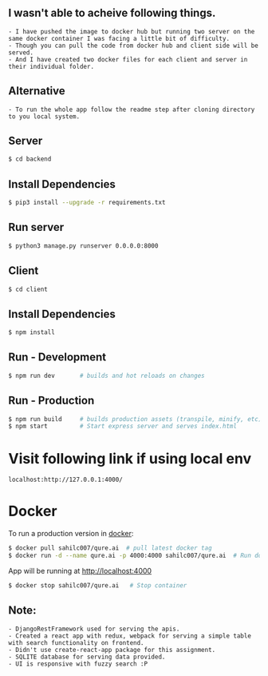 ## I wasn't able to acheive following things.

```
- I have pushed the image to docker hub but running two server on the same docker container I was facing a little bit of difficulty.
- Though you can pull the code from docker hub and client side will be served.
- And I have created two docker files for each client and server in their individual folder.
```

## Alternative

```
- To run the whole app follow the readme step after cloning directory to you local system.
```

## Server
```sh
$ cd backend
``` 

## Install Dependencies
```sh
$ pip3 install --upgrade -r requirements.txt 
```

## Run server
```sh
$ python3 manage.py runserver 0.0.0.0:8000
```

## Client
```sh
$ cd client
``` 

## Install Dependencies
```sh
$ npm install
```

## Run - Development
```sh
$ npm run dev       # builds and hot reloads on changes
```

## Run - Production
```sh
$ npm run build     # builds production assets (transpile, minify, etc)
$ npm start         # Start express server and serves index.html
```


# Visit following link if using local env
```
localhost:http://127.0.0.1:4000/
```

# Docker

To run a production version in [docker](https://www.docker.com):
```sh
$ docker pull sahilc007/qure.ai  # pull latest docker tag
$ docker run -d --name qure.ai -p 4000:4000 sahilc007/qure.ai  # Run docker container
```
App will be running at <http://localhost:4000>

```sh
$ docker stop sahilc007/qure.ai   # Stop container
```

## Note:

```
- DjangoRestFramework used for serving the apis.
- Created a react app with redux, webpack for serving a simple table with search functionality on frontend.
- Didn't use create-react-app package for this assignment.
- SQLITE database for serving data provided.
- UI is responsive with fuzzy search :P
```
